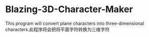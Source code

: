 # Blazing-3D-Character-Maker
This program will convert plane characters into three-dimensional characters.此程序将会把将平面字符转换为三维字符
